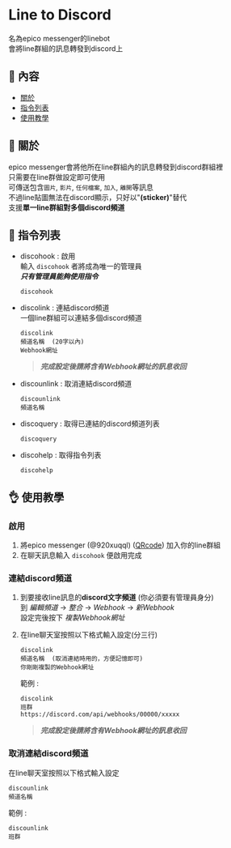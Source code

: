 # Line to Discord

名為epico messenger的linebot  
會將line群組的訊息轉發到discord上


## **🧐 內容**

- [關於](#about)
- [指令列表](#commands)
- [使用教學](#getting_started)


## **👀 關於** <a name = "about"></a>

epico messenger會將他所在line群組內的訊息轉發到discord群組裡  
只需要在line群做設定即可使用  
可傳送包含`圖片`, `影片`, `任何檔案`, `加入`, `離開`等訊息  
不過line貼圖無法在discord顯示，只好以"**(sticker)**"替代  
支援**單一line群組對多個discord頻道**  


## **📜 指令列表** <a name = "commands"></a>

- discohook : 啟用  
  輸入 `discohook` 者將成為唯一的管理員  
  ***只有管理員能夠使用指令***
  ```
  discohook
  ```

- discolink : 連結discord頻道  
  一個line群組可以連結多個discord頻道  
  ```
  discolink
  頻道名稱  (20字以內)
  Webhook網址
  ```
  > ***完成設定後請將含有Webhook網址的訊息收回***

- discounlink : 取消連結discord頻道  
  ```
  discounlink
  頻道名稱
  ```

- discoquery : 取得已連結的discord頻道列表
  ```
  discoquery
  ```

- discohelp : 取得指令列表
  ```
  discohelp
  ```


## **👌 使用教學** <a name = "getting_started"></a>

### **啟用**

1. 將epico messenger (@920xuqql) ([QRcode](https://qr-official.line.me/sid/L/920xuqql.png)) 加入你的line群組
1. 在聊天訊息輸入 `discohook` 便啟用完成

### **連結discord頻道**

1. 到要接收line訊息的**discord文字頻道** (你必須要有管理員身分)  
    到 *編輯頻道* -> *整合* -> *Webhook* -> *新Webhook*  
    設定完後按下 *複製Webhook網址*
1. 在line聊天室按照以下格式輸入設定(分三行)  
    
    ```
    discolink
    頻道名稱  (取消連結時用的，方便記憶即可)
    你剛剛複製的Webhook網址
    ```
    
    範例 :

    ```
    discolink
    班群
    https://discord.com/api/webhooks/00000/xxxxx
    ```
    > ***完成設定後請將含有Webhook網址的訊息收回***


### **取消連結discord頻道**

在line聊天室按照以下格式輸入設定

```
discounlink
頻道名稱
```
    
範例 :

```
discounlink
班群
```
